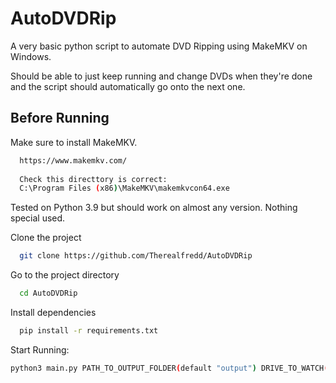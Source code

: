 
# AutoDVDRip

A very basic python script to automate DVD Ripping using MakeMKV on Windows. 

Should be able to just keep running and change DVDs when they're done and the script should automatically go onto the next one. 



## Before Running

Make sure to install MakeMKV.

```bash
  https://www.makemkv.com/
  
  Check this directtory is correct:
  C:\Program Files (x86)\MakeMKV\makemkvcon64.exe
```

Tested on Python 3.9 but should work on almost any version. Nothing special used. 


Clone the project

```bash
  git clone https://github.com/Therealfredd/AutoDVDRip
```

Go to the project directory

```bash
  cd AutoDVDRip
```

Install dependencies

```bash
  pip install -r requirements.txt
```

Start Running:
```bash
python3 main.py PATH_TO_OUTPUT_FOLDER(default "output") DRIVE_TO_WATCH(default=Auto detect)
```





